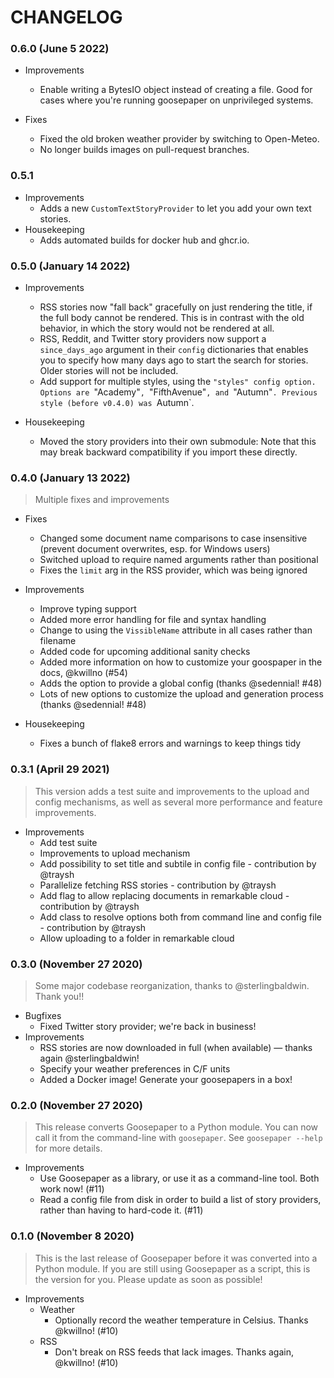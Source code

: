 # CHANGELOG

### **0.6.0** (June 5 2022)

-   Improvements

    -   Enable writing a BytesIO object instead of creating a file. Good for cases where you're running goosepaper on unprivileged systems.

-   Fixes
    -   Fixed the old broken weather provider by switching to Open-Meteo.
    -   No longer builds images on pull-request branches.

### **0.5.1**

-   Improvements
    -   Adds a new `CustomTextStoryProvider` to let you add your own text stories.
-   Housekeeping
    -   Adds automated builds for docker hub and ghcr.io.

### **0.5.0** (January 14 2022)

-   Improvements

    -   RSS stories now "fall back" gracefully on just rendering the title, if the full body cannot be rendered. This is in contrast with the old behavior, in which the story would not be rendered at all.
    -   RSS, Reddit, and Twitter story providers now support a `since_days_ago` argument in their `config` dictionaries that enables you to specify how many days ago to start the search for stories. Older stories will not be included.
    -   Add support for multiple styles, using the `"styles" config option. Options are `"Academy"`, `"FifthAvenue"`, and `"Autumn"`. Previous style (before v0.4.0) was `Autumn`.

-   Housekeeping

    -   Moved the story providers into their own submodule: Note that this may break backward compatibility if you import these directly.

### **0.4.0** (January 13 2022)

> Multiple fixes and improvements

-   Fixes

    -   Changed some document name comparisons to case insensitive (prevent document overwrites, esp. for Windows users)
    -   Switched upload to require named arguments rather than positional
    -   Fixes the `limit` arg in the RSS provider, which was being ignored

-   Improvements

    -   Improve typing support
    -   Added more error handling for file and syntax handling
    -   Change to using the `VissibleName` attribute in all cases rather than filename
    -   Added code for upcoming additional sanity checks
    -   Added more information on how to customize your goospaper in the docs, @kwillno (#54)
    -   Adds the option to provide a global config (thanks @sedennial! #48)
    -   Lots of new options to customize the upload and generation process (thanks @sedennial! #48)

-   Housekeeping

    -   Fixes a bunch of flake8 errors and warnings to keep things tidy

### **0.3.1** (April 29 2021)

> This version adds a test suite and improvements to the upload and config mechanisms, as well as several more performance and feature improvements.

-   Improvements
    -   Add test suite
    -   Improvements to upload mechanism
    -   Add possibility to set title and subtile in config file - contribution by @traysh
    -   Parallelize fetching RSS stories - contribution by @traysh
    -   Add flag to allow replacing documents in remarkable cloud - contribution by @traysh
    -   Add class to resolve options both from command line and config file - contribution by @traysh
    -   Allow uploading to a folder in remarkable cloud

### **0.3.0** (November 27 2020)

> Some major codebase reorganization, thanks to @sterlingbaldwin. Thank you!!

-   Bugfixes
    -   Fixed Twitter story provider; we're back in business!
-   Improvements
    -   RSS stories are now downloaded in full (when available) — thanks again @sterlingbaldwin!
    -   Specify your weather preferences in C/F units
    -   Added a Docker image! Generate your goosepapers in a box!

### **0.2.0** (November 27 2020)

> This release converts Goosepaper to a Python module. You can now call it from the command-line with `goosepaper`. See `goosepaper --help` for more details.

-   Improvements
    -   Use Goosepaper as a library, or use it as a command-line tool. Both work now! (#11)
    -   Read a config file from disk in order to build a list of story providers, rather than having to hard-code it. (#11)

### **0.1.0** (November 8 2020)

> This is the last release of Goosepaper before it was converted into a Python module. If you are still using Goosepaper as a script, this is the version for you. Please update as soon as possible!

-   Improvements
    -   Weather
        -   Optionally record the weather temperature in Celsius. Thanks @kwillno! (#10)
    -   RSS
        -   Don't break on RSS feeds that lack images. Thanks again, @kwillno! (#10)
